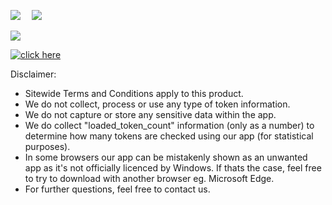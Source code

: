 ![](https://i.ibb.co/qjZTPYM/TVC-mainlogo.png)
⠀
![](https://i.ibb.co/8jP9s5q/TVC-sellixdesign1.png)

![](https://i.ibb.co/syjdR6x/TVC-sellixdesign2.png)

[![click here](https://i.ibb.co/syjdR6x/TVC-sellixdesign3.png)](https://tokenverse.store/)
 
Disclaimer:
- Sitewide Terms and Conditions apply to this product.
- We do not collect, process or use any type of token information.
- We do not capture or store any sensitive data within the app.
- We do collect "loaded_token_count" information (only as a number) to determine how many tokens are checked using our app (for statistical purposes).
- In some browsers our app can be mistakenly shown as an unwanted app as it's not officially licenced by Windows. If thats the case, feel free to try to download with another browser eg. Microsoft Edge.
- For further questions, feel free to contact us.
